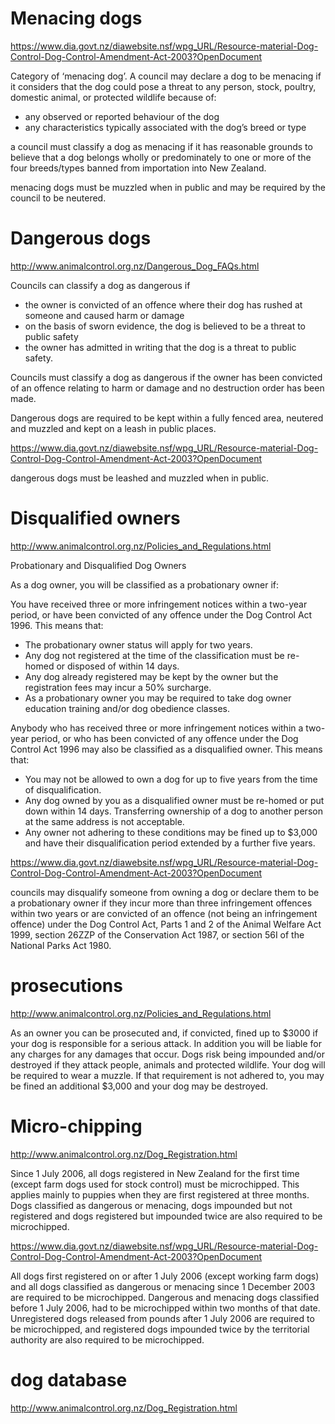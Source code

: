 # Menacing dogs

https://www.dia.govt.nz/diawebsite.nsf/wpg_URL/Resource-material-Dog-Control-Dog-Control-Amendment-Act-2003?OpenDocument

Category of ‘menacing dog’. A council may declare a dog to be menacing if it considers that the dog could pose a threat to any person, stock, poultry, domestic animal, or protected wildlife because of:
* any observed or reported behaviour of the dog
* any characteristics typically associated with the dog’s breed or type

a council must classify a dog as menacing if it has reasonable grounds to believe that a dog belongs wholly or predominately to one or more of the four breeds/types banned from importation into New Zealand.

menacing dogs must be muzzled when in public and may be required by the council to be neutered.

# Dangerous dogs

http://www.animalcontrol.org.nz/Dangerous_Dog_FAQs.html

Councils can classify a dog as dangerous if

* the owner is convicted of an offence where their dog has rushed at someone and caused harm or damage
* on the basis of sworn evidence, the dog is believed to be a threat to public safety
* the owner has admitted in writing that the dog is a threat to public safety.

Councils must classify a dog as dangerous if the owner has been convicted of an offence relating to harm or damage and no destruction order has been made.

Dangerous dogs are required to be kept within a fully fenced area, neutered and muzzled and kept on a leash in public places.

https://www.dia.govt.nz/diawebsite.nsf/wpg_URL/Resource-material-Dog-Control-Dog-Control-Amendment-Act-2003?OpenDocument

dangerous dogs must be leashed and muzzled when in public.

# Disqualified owners

http://www.animalcontrol.org.nz/Policies_and_Regulations.html

Probationary and Disqualified Dog Owners

As a dog owner, you will be classified as a probationary owner if:

You have received three or more infringement notices within a two-year period, or have been convicted of any offence under the Dog Control Act 1996. This means that:

* The probationary owner status will apply for two years.
* Any dog not registered at the time of the classification must be re-homed or disposed of within 14 days.
* Any dog already registered may be kept by the owner but the registration fees may incur a 50% surcharge.
* As a probationary owner you may be required to take dog owner education training and/or dog obedience classes.

Anybody who has received three or more infringement notices within a two-year period, or who has been convicted of any offence under the Dog Control Act 1996 may also be classified as a disqualified owner. This means that:

* You may not be allowed to own a dog for up to five years from the time of disqualification.
* Any dog owned by you as a disqualified owner must be re-homed or put down within 14 days. Transferring ownership of a dog to another person at the same address is not acceptable.
* Any owner not adhering to these conditions may be fined up to $3,000 and have their disqualification period extended by a further five years.

https://www.dia.govt.nz/diawebsite.nsf/wpg_URL/Resource-material-Dog-Control-Dog-Control-Amendment-Act-2003?OpenDocument

councils may disqualify someone from owning a dog or declare them to be a probationary owner if they incur more than three infringement offences within two years or are convicted of an offence (not being an infringement offence) under the Dog Control Act, Parts 1 and 2 of the Animal Welfare Act 1999, section 26ZZP of the Conservation Act 1987, or section 56I of the National Parks Act 1980.

# prosecutions

http://www.animalcontrol.org.nz/Policies_and_Regulations.html

As an owner you can be prosecuted and, if convicted, fined up to $3000 if your dog is responsible for a serious attack.
In addition you will be liable for any charges for any damages that occur.
Dogs risk being impounded and/or destroyed if they attack people, animals and protected wildlife.
Your dog will be required to wear a muzzle. If that requirement is not adhered to, you may be fined an additional $3,000 and your dog may be destroyed.

# Micro-chipping

http://www.animalcontrol.org.nz/Dog_Registration.html

Since 1 July 2006, all dogs registered in New Zealand for the first time (except farm dogs used for stock control) must be microchipped. This applies mainly to puppies when they are first registered at three months. Dogs classified as dangerous or menacing, dogs impounded but not registered and dogs registered but impounded twice are also required to be microchipped.

https://www.dia.govt.nz/diawebsite.nsf/wpg_URL/Resource-material-Dog-Control-Dog-Control-Amendment-Act-2003?OpenDocument

All dogs first registered on or after 1 July 2006 (except working farm dogs) and all dogs classified as dangerous or menacing since 1 December 2003 are required to be microchipped. Dangerous and menacing dogs classified before 1 July 2006, had to be microchipped within two months of that date. Unregistered dogs released from pounds after 1 July 2006 are required to be microchipped, and registered dogs impounded twice by the territorial authority are also required to be microchipped.

# dog database

http://www.animalcontrol.org.nz/Dog_Registration.html
